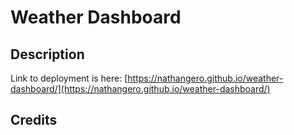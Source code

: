 # Weather Dashboard

## Description

Link to deployment is here: [https://nathangero.github.io/weather-dashboard/](https://nathangero.github.io/weather-dashboard/)

## Credits